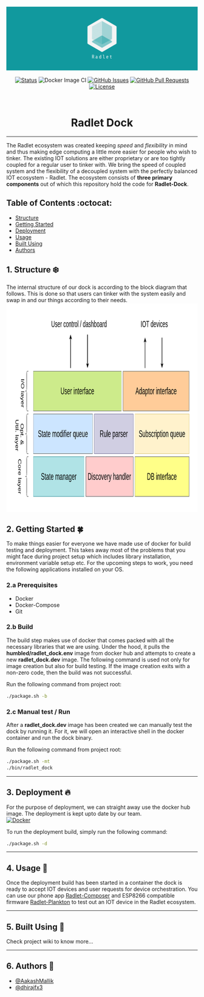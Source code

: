 <p align="center">
  <a href="" rel="noopener">
 <img src="./docs/twitter_header_photo_2.png" alt="Project logo"></a>
</p>

<div align="center">

[![Status](https://img.shields.io/badge/status-active-success.svg)]()
![Docker Image CI](https://github.com/Radlet/radlet-dock/workflows/Docker%20Image%20CI/badge.svg?branch=add_submodule_cpr)
[![GitHub Issues](https://img.shields.io/github/issues/Radlet/radlet-dock)](https://github.com/Radlet/radlet-dock/issues)
[![GitHub Pull Requests](https://img.shields.io/github/issues-pr/Radlet/radlet-dock)](https://github.com/Radlet/radlet-dock/pulls)
[![License](https://img.shields.io/badge/license-MIT-blue.svg)](/LICENSE)

</div>
<br/> 

<h1 align="center">Radlet Dock</h1>

---

The Radlet ecosystem was created keeping *speed* and *flexibility* in mind and thus making edge computing a little more easier for people who wish to tinker. The existing IOT solutions are either proprietary or are too tightly coupled for a regular user to tinker with. We bring the speed of coupled system and the flexibility of a decoupled system with the perfectly balanced IOT ecosystem - Radlet. The ecosystem consists of **three primary components** out of which this repository hold the code for **Radlet-Dock**.
    <br> 


## Table of Contents :octocat:

- [Structure](#structure)
- [Getting Started](#getting_started)
- [Deployment](#deployment)
- [Usage](#usage)
- [Built Using](#built_using)
- [Authors](#authors)

## 1. Structure :snowflake: <a name = "structure"></a>

The internal structure of our dock is according to the block diagram that follows. This is done so that users can tinker with the system easily and swap in and our things according to their needs.
<img width=800px height=550px src="./docs/prototype.png" alt="Project Plan"></a>

## 2. Getting Started :four_leaf_clover: <a name = "getting_started"></a>

To make things easier for everyone we have made use of docker for build testing and deployment. This takes away most of the problems that you might face during project setup which includes library installation, environment variable setup etc. For the upcoming steps to work, you need the following applications installed on your OS.

### 2.a Prerequisites

- Docker
- Docker-Compose
- Git

### 2.b Build

The build step makes use of docker that comes packed with all the necessary libraries that we are using. Under the hood, it pulls the **humbled/radlet_dock.env** image from docker hub and attempts to create a new **radlet_dock.dev**  image. The following command is used not only for image creation but also for build testing. If the image creation exits with a non-zero code, then the build was not successful.  
  
Run the following command from project root:
```bash
./package.sh -b
```
  
### 2.c Manual test / Run

After a **radlet_dock.dev** image has been created we can manually test the dock by running it. For it, we will open an interactive shell in the docker container and run the dock binary.  
  
Run the following command from project root:
```bash
./package.sh -mt
./bin/radlet_dock
```  
  
---  

## 3. Deployment :fire: <a name = "deployment"></a>

For the purpose of deployment, we can straight away use the docker hub image. The deployment is kept upto date by our team.  
[![Docker](https://img.shields.io/docker/pulls/radlet/radlet_dock?style=for-the-badge)](https://hub.docker.com/repository/docker/radlet/radlet_dock)  
  
To run the deployment build, simply run the following command:
```bash
./package.sh -d
```  
---

## 4. Usage :closed_book: <a name="usage"></a>

Once the deployment build has been started in a container the dock is ready to accept IOT devices and user requests for device orchestration. You can use our phone app [Radlet-Composer](https://github.com/Radlet/radlet-composer) and ESP8266 compatible firmware [Radlet-Plankton](https://github.com/Radlet/radlet-plankton) to test out an IOT device in the Radlet ecosystem.

---

## 5. Built Using :nail_care: <a name = "built_using"></a>

Check project wiki to know more...

---

## 6. Authors :hammer: <a name = "authors"></a>

- [@AakashMallik](https://github.com/AakashMallik)  
- [@dhirajfx3](https://github.com/dhirajfx3)
